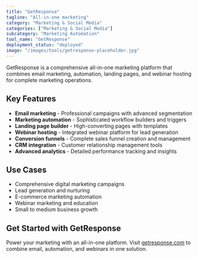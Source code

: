 ```yaml
---
title: "GetResponse"
tagline: "All-in-one marketing"
category: "Marketing & Social Media"
categories: ["Marketing & Social Media"]
subcategory: "Marketing Automation"
tool_name: "GetResponse"
deployment_status: "deployed"
image: "/images/tools/getresponse-placeholder.jpg"
---
```

GetResponse is a comprehensive all-in-one marketing platform that combines email marketing, automation, landing pages, and webinar hosting for complete marketing operations.

## Key Features

- **Email marketing** - Professional campaigns with advanced segmentation
- **Marketing automation** - Sophisticated workflow builders and triggers
- **Landing page builder** - High-converting pages with templates
- **Webinar hosting** - Integrated webinar platform for lead generation
- **Conversion funnels** - Complete sales funnel creation and management
- **CRM integration** - Customer relationship management tools
- **Advanced analytics** - Detailed performance tracking and insights

## Use Cases

- Comprehensive digital marketing campaigns
- Lead generation and nurturing
- E-commerce marketing automation
- Webinar marketing and education
- Small to medium business growth

## Get Started with GetResponse

Power your marketing with an all-in-one platform. Visit [getresponse.com](https://www.getresponse.com) to combine email, automation, and webinars in one solution.